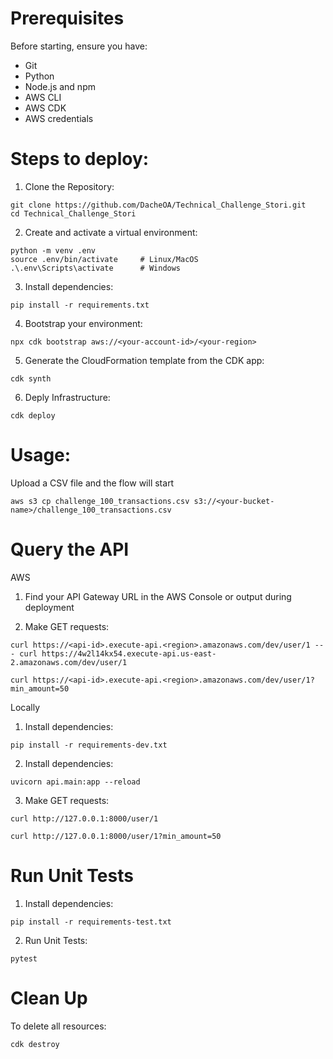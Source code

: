 # Prerequisites

Before starting, ensure you have:
* Git
* Python 
* Node.js and npm
* AWS CLI 
* AWS CDK
* AWS credentials

# Steps to deploy:

1. Clone the Repository:
```
git clone https://github.com/DacheOA/Technical_Challenge_Stori.git
cd Technical_Challenge_Stori

```

2. Create and activate a virtual environment:
```
python -m venv .env
source .env/bin/activate     # Linux/MacOS
.\.env\Scripts\activate      # Windows

```

3. Install dependencies:
```
pip install -r requirements.txt     

```

4. Bootstrap your environment:
```
npx cdk bootstrap aws://<your-account-id>/<your-region>   

```

5. Generate the CloudFormation template from the CDK app:
```
cdk synth 

```

6. Deply Infrastructure:
```
cdk deploy 

```

# Usage:
Upload a CSV file and the flow will start
```
aws s3 cp challenge_100_transactions.csv s3://<your-bucket-name>/challenge_100_transactions.csv 

```

# Query the API
AWS
1. Find your API Gateway URL in the AWS Console or output during deployment

2. Make GET requests:
```
curl https://<api-id>.execute-api.<region>.amazonaws.com/dev/user/1 --- curl https://4w2l14kx54.execute-api.us-east-2.amazonaws.com/dev/user/1

curl https://<api-id>.execute-api.<region>.amazonaws.com/dev/user/1?min_amount=50

```

Locally
1. Install dependencies:
```
pip install -r requirements-dev.txt     

```

2. Install dependencies:
```
uvicorn api.main:app --reload

```

3. Make GET requests:
```
curl http://127.0.0.1:8000/user/1

curl http://127.0.0.1:8000/user/1?min_amount=50

```

# Run Unit Tests
1. Install dependencies:
```
pip install -r requirements-test.txt     

```

2. Run Unit Tests:
```
pytest 

```

# Clean Up
To delete all resources:
```
cdk destroy    

```